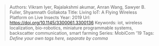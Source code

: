 > Authors: Vikram Iyer, Rajalakshmi akumar, Anran Wang, Sawyer B. Fuller, Shyamnath Gollakota
> Title: Living IoT: A Flying Wireless Platform on Live Insects
> Year: 2019
> Url: https://doi.org/10.1145/3300061.3300136
> Keywords: iot, wireless localization, bio-robotics, miniature programmable systems, backscatter communication, smart farming
> Series: MobiCom '19
> Tags: *Define your own tags here, separate by comma*